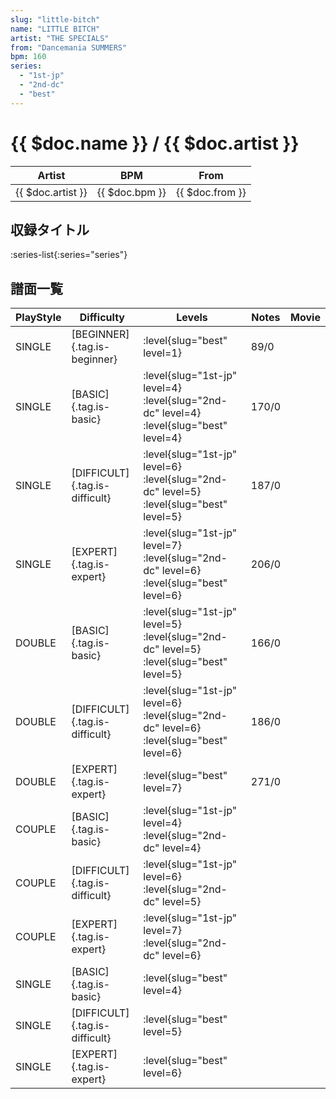 ```yaml
---
slug: "little-bitch"
name: "LITTLE BITCH"
artist: "THE SPECIALS"
from: "Dancemania SUMMERS"
bpm: 160
series:
  - "1st-jp"
  - "2nd-dc"
  - "best"
---
```


# {{ $doc.name }} / {{ $doc.artist }}

|Artist|BPM|From|
|------|---|----|
|{{ $doc.artist }}|{{ $doc.bpm }}|{{ $doc.from }}|

## 収録タイトル

:series-list{:series="series"}

## 譜面一覧

|PlayStyle|Difficulty|Levels|Notes|Movie|
|---------|----------|------|-----|-----|
|SINGLE|[BEGINNER]{.tag.is-beginner}|:level{slug="best" level=1}|89/0||
|SINGLE|[BASIC]{.tag.is-basic}|:level{slug="1st-jp" level=4} :level{slug="2nd-dc" level=4} :level{slug="best" level=4}|170/0||
|SINGLE|[DIFFICULT]{.tag.is-difficult}|:level{slug="1st-jp" level=6} :level{slug="2nd-dc" level=5} :level{slug="best" level=5}|187/0||
|SINGLE|[EXPERT]{.tag.is-expert}|:level{slug="1st-jp" level=7} :level{slug="2nd-dc" level=6} :level{slug="best" level=6}|206/0||
|DOUBLE|[BASIC]{.tag.is-basic}|:level{slug="1st-jp" level=5} :level{slug="2nd-dc" level=5} :level{slug="best" level=5}|166/0||
|DOUBLE|[DIFFICULT]{.tag.is-difficult}|:level{slug="1st-jp" level=6} :level{slug="2nd-dc" level=6} :level{slug="best" level=6}|186/0||
|DOUBLE|[EXPERT]{.tag.is-expert}|:level{slug="best" level=7}|271/0||
|COUPLE|[BASIC]{.tag.is-basic}|:level{slug="1st-jp" level=4} :level{slug="2nd-dc" level=4}|||
|COUPLE|[DIFFICULT]{.tag.is-difficult}|:level{slug="1st-jp" level=6} :level{slug="2nd-dc" level=5}|||
|COUPLE|[EXPERT]{.tag.is-expert}|:level{slug="1st-jp" level=7} :level{slug="2nd-dc" level=6}|||
|SINGLE|[BASIC]{.tag.is-basic}|:level{slug="best" level=4}|||
|SINGLE|[DIFFICULT]{.tag.is-difficult}|:level{slug="best" level=5}|||
|SINGLE|[EXPERT]{.tag.is-expert}|:level{slug="best" level=6}|||
